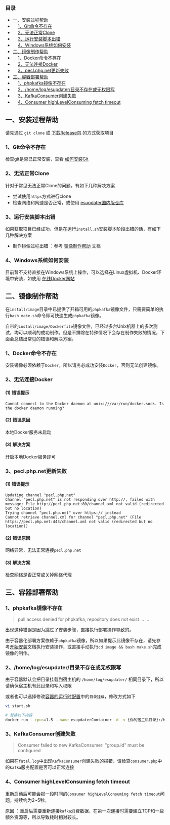 ### 目录
- [一、安装过程帮助](#1)
- &nbsp;&nbsp;&nbsp;&nbsp;[1、Git命令不存在](#11)
- &nbsp;&nbsp;&nbsp;&nbsp;[2、无法正常Clone](#12)
- &nbsp;&nbsp;&nbsp;&nbsp;[3、运行安装脚本出错](#13)
- &nbsp;&nbsp;&nbsp;&nbsp;[4、Windows系统如何安装](#14)
- [二、镜像制作帮助](#2)
- &nbsp;&nbsp;&nbsp;&nbsp;[1、Docker命令不存在](#21)
- &nbsp;&nbsp;&nbsp;&nbsp;[2、无法连接Docker](#22)
- &nbsp;&nbsp;&nbsp;&nbsp;[3、pecl.php.net更新失败](#23)
- [三、容器部署帮助](#3)
- &nbsp;&nbsp;&nbsp;&nbsp;[1、phpkafka镜像不存在](#31)
- &nbsp;&nbsp;&nbsp;&nbsp;[2、/home/log/esupdater/目录不存在或无权限写](#32)
- &nbsp;&nbsp;&nbsp;&nbsp;[3、KafkaConsumer创建失败](#33)
- &nbsp;&nbsp;&nbsp;&nbsp;[4、Consumer highLevelConsuming fetch timeout](#34)

## <span id="1">一、安装过程帮助</span>
请先通过 ```git clone``` 或 [下载Release包](https://github.com/WGrape/esupdater/releases) 的方式获取项目

### <span id="11">1、Git命令不存在</span>
检查git是否已正常安装，查看 [如何安装Git](https://git-scm.com/book/zh/v2/%E8%B5%B7%E6%AD%A5-%E5%AE%89%E8%A3%85-Git)

### <span id="12">2、无法正常Clone</span>
针对于常见无法正常Clone的问题，有如下几种解决方案

- 尝试使用```https```方式进行clone
- 检查网络和网速是否正常，或使用 [esupdater国内版仓库](https://gitee.com/WGrape/esupdater)

### <span id="13">3、运行安装脚本出错</span>
如果获取项目已经成功，但是在运行```install.sh```安装脚本阶段出错的话，有如下几种解决方案

- 制作镜像过程出错 ：参考 [镜像制作帮助](#2) 文档

### <span id="14">4、Windows系统如何安装</span>
目前暂不支持直接在Windows系统上操作，可以选择在Linux虚拟机、Docker环境中安装，如使用 <a href="https://labs.play-with-docker.com/">在线Docker网站</a>

## <span id="2">二、镜像制作帮助</span>
在```install/image```目录中已提供了开箱可用的```phpkafka```镜像文件，只需要简单的执行```bash make.sh```命令即可快速生成```phpkafka```镜像。

自带的```install/image/Dockerfile```镜像文件，已经过多台Unix机器上的多次测试，均可以顺利的成功制作。但是不排除在特殊情况下会存在制作失败的情况，下面会总结出常见的错误和解决方案。

### <span id="21">1、Docker命令不存在</span>
安装镜像必须依赖于```Docker```，所以请务必成功安装```Docker```，否则无法创建镜像。

### <span id="22">2、无法连接Docker</span>

#### (1) 错误提示
```text
Cannot connect to the Docker daemon at unix:///var/run/docker.sock. Is the docker daemon running?
```

#### (2) 错误原因
本地Docker服务未启动

#### (3) 解决方案
开启本地Docker服务即可

### <span id="23">3、pecl.php.net更新失败</span>

#### (1) 错误提示
```text
Updating channel "pecl.php.net"
Channel "pecl.php.net" is not responding over http://, failed with message: File http://pecl.php.net:80/channel.xml not valid (redirected but no location)
Trying channel "pecl.php.net" over https:// instead
Cannot retrieve channel.xml for channel "pecl.php.net" (File https://pecl.php.net:443/channel.xml not valid (redirected but no location))
```

#### (2) 错误原因
网络异常，无法正常连接```pecl.php.net```

#### (3) 解决方案
检查网络是否正常或关掉网络代理

## <span id="3">三、容器部署帮助</span>

### <span id="31">1、phpkafka镜像不存在</span>
> pull access denied for phpkafka, repository does not exist ... ...

出现这种错误是因为跳过了安装步骤，直接执行部署操作导致的。

由于容器化部署方案依赖于```phpkafka```镜像，所以如果提示此镜像不存在，请先参考[开始安装](../README.md#22)文档执行安装操作，或直接手动执行```cd image && bash make.sh```完成镜像的制作。

### <span id="32">2、/home/log/esupdater/目录不存在或无权限写</span>
由于容器默认会把目录挂载到宿主机的 ```/home/log/esupdater/``` 相同目录下，所以请确保宿主机有此目录和写入权限

或者也可以选择修改[容器的运行时配置](../README.md#32)中的```目录挂载```，修改方式如下

```bash
vi start.sh

# 替换以下内容
docker run --cpus=1.5 --name esupdaterContainer -d -v {你的宿主机目录}:/home/log/esupdater/ esupdater
```

### <span id="33">3、KafkaConsumer创建失败</span>
> Consumer failed to new KafkaConsumer: "group.id" must be configured

如果在```fatal.log```中出现```KafkaConsumer```创建失败的报错，请检查```consumer.php```中的```kafka```服务配置是否可以正常连接

### <span id="34">4、Consumer highLevelConsuming fetch timeout</span>
重新启动后可能会报一段时间的```Consumer highLevelConsuming fetch timeout```问题，持续约为2~5秒。

原因 ：重启后需要重新连接```kafka```消费数据，在第一次连接时需要建立TCP和一些额外资源等，所以导致耗时相对较长。
